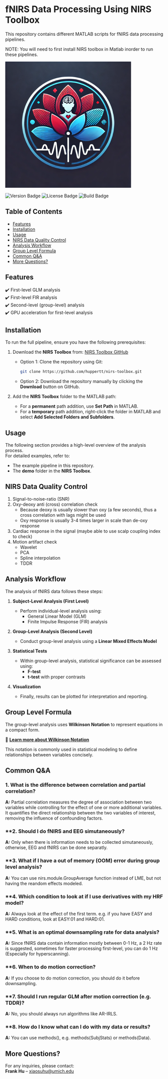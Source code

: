 # fNIRS Data Processing Using NIRS Toolbox

This repository contains different MATLAB scripts for fNIRS data processing pipelines. 

NOTE: You will need to first install NIRS toolbox in Matlab inorder to run these pipelines.

<img src="fNIRS-analysis-logo.webp" alt="Project Logo" width="400">

<p align="left">
  <img src="https://img.shields.io/badge/version-0.1-blue" alt="Version Badge">
  <img src="https://img.shields.io/badge/license-MIT-green" alt="License Badge">
  <img src="https://img.shields.io/badge/build-building_inprogress-yellow" alt="Build Badge">
</p>

## Table of Contents
- [Features](#features)
- [Installation](#installation)
- [Usage](#usage)
- [NIRS Data Quality Control](#nirs-data-quality-control)
- [Analysis Workflow](#analysis-workflow)
- [Group Level Formula](#group-level-formula)
- [Common Q&A](#common-qa)
- [More Questions?](#more-questions)

## Features
✔️ First-level GLM analysis  
✔️ First-level FIR analysis  
✔️ Second-level (group-level) analysis  
✔️ GPU acceleration for first-level analysis  

## Installation

To run the full pipeline, ensure you have the following prerequisites:

1. Download the **NIRS Toolbox** from: [NIRS Toolbox GitHub](https://github.com/huppertt/nirs-toolbox.git)  
   - Option 1: Clone the repository using Git:  
     ```sh
     git clone https://github.com/huppertt/nirs-toolbox.git
     ```
   - Option 2: Download the repository manually by clicking the **Download** button on GitHub.

2. Add the **NIRS Toolbox** folder to the MATLAB path:  
   - For a **permanent** path addition, use **Set Path** in MATLAB.  
   - For a **temporary** path addition, right-click the folder in MATLAB and select **Add Selected Folders and Subfolders**.

## Usage

The following section provides a high-level overview of the analysis process.  
For detailed examples, refer to:  
- The example pipeline in this repository.  
- The **demo** folder in the **NIRS Toolbox**.

## NIRS Data Quality Control
1. Signal-to-noise-ratio (SNR)
2. Oxy-deoxy anti (cross) correlation check
   - Because deoxy is usually slower than oxy (a few seconds), thus a cross correlation with lags might be used
   - Oxy response is usually 3-4 times larger in scale than de-oxy response 
3. Cardiac response in the signal (maybe able to use scalp coupling index to check)
4. Motion artifact check
   - Wavelet
   - PCA
   - Spline interpolation 
   - TDDR 

## Analysis Workflow

The analysis of fNIRS data follows these steps:

1. **Subject-Level Analysis (First Level)**  
   - Perform individual-level analysis using:  
     - General Linear Model (GLM)  
     - Finite Impulse Response (FIR) analysis  

2. **Group-Level Analysis (Second Level)**  
   - Conduct group-level analysis using a **Linear Mixed Effects Model**  

3. **Statistical Tests**  
   - Within group-level analysis, statistical significance can be assessed using:  
     - **F-test**  
     - **t-test** with proper contrasts  

4. **Visualization**  
   - Finally, results can be plotted for interpretation and reporting.  

## Group Level Formula  

The group-level analysis uses **Wilkinson Notation** to represent equations in a compact form.  

🔗 **[Learn more about Wilkinson Notation](https://www.mathworks.com/help/stats/wilkinson-notation.html)**  

This notation is commonly used in statistical modeling to define relationships between variables concisely.

## Common Q&A

### **1. What is the difference between correlation and partial correlation?**  
**A:** Partial correlation measures the degree of association between two variables while controlling for the effect of one or more additional variables. It quantifies the direct relationship between the two variables of interest, removing the influence of confounding factors.

### **2. Should I do fNIRS and EEG simutaneously?
**A:** Only when there is information needs to be collected simutaneously, otherwise, EEG and fNIRS can be done separatly.

### **3. What if I have a out of memory (OOM) error during group level analysis?
**A:** You can use nirs.module.GroupAverage function instead of LME, but not having the reandom effects modeled.

### **4. Which condition to look at if I use derivatives with my HRF model?
**A:** Always look at the effect of the first term. e.g. if you have EASY and HARD conditions, look at EASY:01 and HARD:01.

### **5. What is an optimal downsampling rate for data analysis?
**A:** Since fNIRS data contain information mostly between 0-1 Hz, a 2 Hz rate is suggested, sometimes for faster processing first-level, you can do 1 Hz (Especially for hyperscanning).

### **6. When to do motion correction?
**A:** If you choose to do motion correction, you should do it before downsampling.

### **7. Should I run regular GLM after motion correction (e.g. TDDR)?
**A:** No, you should always run algorithms like AR-IRLS.

### **8. How do I know what can I do with my data or results?
**A:** You can use methods(), e.g. methods(SubjStats) or methods(Data).




## More Questions?

For any inquiries, please contact:  
**Frank Hu** – [xiaosuhu@umich.edu](mailto:xiaosuhu@umich.edu)